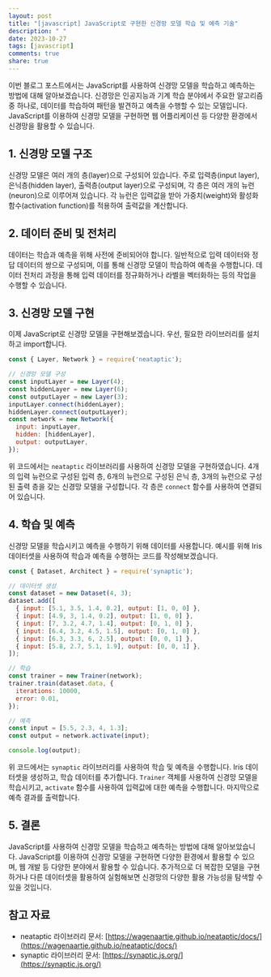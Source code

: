 ```yaml
---
layout: post
title: "[javascript] JavaScript로 구현한 신경망 모델 학습 및 예측 기술"
description: " "
date: 2023-10-27
tags: [javascript]
comments: true
share: true
---
```


이번 블로그 포스트에서는 JavaScript를 사용하여 신경망 모델을 학습하고 예측하는 방법에 대해 알아보겠습니다. 신경망은 인공지능과 기계 학습 분야에서 주요한 알고리즘 중 하나로, 데이터를 학습하여 패턴을 발견하고 예측을 수행할 수 있는 모델입니다. JavaScript를 이용하여 신경망 모델을 구현하면 웹 어플리케이션 등 다양한 환경에서 신경망을 활용할 수 있습니다.

## 1. 신경망 모델 구조

신경망 모델은 여러 개의 층(layer)으로 구성되어 있습니다. 주로 입력층(input layer), 은닉층(hidden layer), 출력층(output layer)으로 구성되며, 각 층은 여러 개의 뉴런(neuron)으로 이루어져 있습니다. 각 뉴런은 입력값을 받아 가중치(weight)와 활성화 함수(activation function)를 적용하여 출력값을 계산합니다.

## 2. 데이터 준비 및 전처리

데이터는 학습과 예측을 위해 사전에 준비되어야 합니다. 일반적으로 입력 데이터와 정답 데이터의 쌍으로 구성되며, 이를 통해 신경망 모델이 학습하여 예측을 수행합니다. 데이터 전처리 과정을 통해 입력 데이터를 정규화하거나 라벨을 벡터화하는 등의 작업을 수행할 수 있습니다.

## 3. 신경망 모델 구현

이제 JavaScript로 신경망 모델을 구현해보겠습니다. 우선, 필요한 라이브러리를 설치하고 import합니다.

```javascript
const { Layer, Network } = require('neataptic');

// 신경망 모델 구성
const inputLayer = new Layer(4);
const hiddenLayer = new Layer(6);
const outputLayer = new Layer(3);
inputLayer.connect(hiddenLayer);
hiddenLayer.connect(outputLayer);
const network = new Network({
  input: inputLayer,
  hidden: [hiddenLayer],
  output: outputLayer,
});
```

위 코드에서는 `neataptic` 라이브러리를 사용하여 신경망 모델을 구현하였습니다. 4개의 입력 뉴런으로 구성된 입력 층, 6개의 뉴런으로 구성된 은닉 층, 3개의 뉴런으로 구성된 출력 층을 갖는 신경망 모델을 구성합니다. 각 층은 `connect` 함수를 사용하여 연결되어 있습니다.

## 4. 학습 및 예측

신경망 모델을 학습시키고 예측을 수행하기 위해 데이터를 사용합니다. 예시를 위해 Iris 데이터셋을 사용하여 학습과 예측을 수행하는 코드를 작성해보겠습니다.

```javascript
const { Dataset, Architect } = require('synaptic');

// 데이터셋 생성
const dataset = new Dataset(4, 3);
dataset.add([
  { input: [5.1, 3.5, 1.4, 0.2], output: [1, 0, 0] },
  { input: [4.9, 3, 1.4, 0.2], output: [1, 0, 0] },
  { input: [7, 3.2, 4.7, 1.4], output: [0, 1, 0] },
  { input: [6.4, 3.2, 4.5, 1.5], output: [0, 1, 0] },
  { input: [6.3, 3.3, 6, 2.5], output: [0, 0, 1] },
  { input: [5.8, 2.7, 5.1, 1.9], output: [0, 0, 1] },
]);

// 학습
const trainer = new Trainer(network);
trainer.train(dataset.data, {
  iterations: 10000,
  error: 0.01,
});

// 예측
const input = [5.5, 2.3, 4, 1.3];
const output = network.activate(input);

console.log(output);
```

위 코드에서는 `synaptic` 라이브러리를 사용하여 학습 및 예측을 수행합니다. Iris 데이터셋을 생성하고, 학습 데이터를 추가합니다. `Trainer` 객체를 사용하여 신경망 모델을 학습시키고, `activate` 함수를 사용하여 입력값에 대한 예측을 수행합니다. 마지막으로 예측 결과를 출력합니다.

## 5. 결론

JavaScript를 사용하여 신경망 모델을 학습하고 예측하는 방법에 대해 알아보았습니다. JavaScript를 이용하여 신경망 모델을 구현하면 다양한 환경에서 활용할 수 있으며, 웹 개발 등 다양한 분야에서 활용할 수 있습니다. 추가적으로 더 복잡한 모델을 구현하거나 다른 데이터셋을 활용하여 실험해보면 신경망의 다양한 활용 가능성을 탐색할 수 있을 것입니다.

## 참고 자료

- neataptic 라이브러리 문서: [https://wagenaartje.github.io/neataptic/docs/](https://wagenaartje.github.io/neataptic/docs/)
- synaptic 라이브러리 문서: [https://synaptic.js.org/](https://synaptic.js.org/)